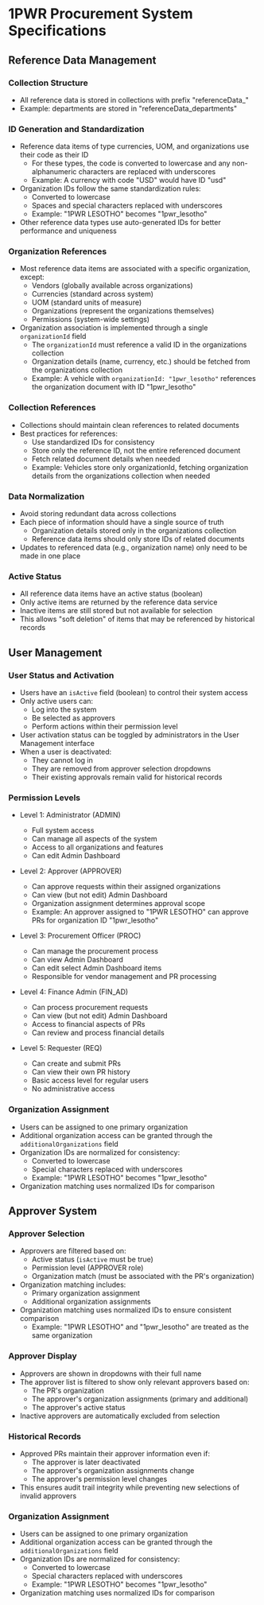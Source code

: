 # 1PWR Procurement System Specifications

## Reference Data Management

### Collection Structure
- All reference data is stored in collections with prefix "referenceData_"
- Example: departments are stored in "referenceData_departments"

### ID Generation and Standardization
- Reference data items of type currencies, UOM, and organizations use their code as their ID
  - For these types, the code is converted to lowercase and any non-alphanumeric characters are replaced with underscores
  - Example: A currency with code "USD" would have ID "usd"
- Organization IDs follow the same standardization rules:
  - Converted to lowercase
  - Spaces and special characters replaced with underscores
  - Example: "1PWR LESOTHO" becomes "1pwr_lesotho"
- Other reference data types use auto-generated IDs for better performance and uniqueness

### Organization References
- Most reference data items are associated with a specific organization, except:
  - Vendors (globally available across organizations)
  - Currencies (standard across system)
  - UOM (standard units of measure)
  - Organizations (represent the organizations themselves)
  - Permissions (system-wide settings)
- Organization association is implemented through a single `organizationId` field
  - The `organizationId` must reference a valid ID in the organizations collection
  - Organization details (name, currency, etc.) should be fetched from the organizations collection
  - Example: A vehicle with `organizationId: "1pwr_lesotho"` references the organization document with ID "1pwr_lesotho"

### Collection References
- Collections should maintain clean references to related documents
- Best practices for references:
  - Use standardized IDs for consistency
  - Store only the reference ID, not the entire referenced document
  - Fetch related document details when needed
  - Example: Vehicles store only organizationId, fetching organization details from the organizations collection when needed

### Data Normalization
- Avoid storing redundant data across collections
- Each piece of information should have a single source of truth
  - Organization details stored only in the organizations collection
  - Reference data items should only store IDs of related documents
- Updates to referenced data (e.g., organization name) only need to be made in one place

### Active Status
- All reference data items have an active status (boolean)
- Only active items are returned by the reference data service
- Inactive items are still stored but not available for selection
- This allows "soft deletion" of items that may be referenced by historical records

## User Management

### User Status and Activation
- Users have an `isActive` field (boolean) to control their system access
- Only active users can:
  - Log into the system
  - Be selected as approvers
  - Perform actions within their permission level
- User activation status can be toggled by administrators in the User Management interface
- When a user is deactivated:
  - They cannot log in
  - They are removed from approver selection dropdowns
  - Their existing approvals remain valid for historical records

### Permission Levels
- Level 1: Administrator (ADMIN)
  - Full system access
  - Can manage all aspects of the system
  - Access to all organizations and features
  - Can edit Admin Dashboard

- Level 2: Approver (APPROVER)
  - Can approve requests within their assigned organizations
  - Can view (but not edit) Admin Dashboard
  - Organization assignment determines approval scope
  - Example: An approver assigned to "1PWR LESOTHO" can approve PRs for organization ID "1pwr_lesotho"

- Level 3: Procurement Officer (PROC)
  - Can manage the procurement process
  - Can view Admin Dashboard
  - Can edit select Admin Dashboard items
  - Responsible for vendor management and PR processing

- Level 4: Finance Admin (FIN_AD)
  - Can process procurement requests
  - Can view (but not edit) Admin Dashboard
  - Access to financial aspects of PRs
  - Can review and process financial details

- Level 5: Requester (REQ)
  - Can create and submit PRs
  - Can view their own PR history
  - Basic access level for regular users
  - No administrative access

### Organization Assignment
- Users can be assigned to one primary organization
- Additional organization access can be granted through the `additionalOrganizations` field
- Organization IDs are normalized for consistency:
  - Converted to lowercase
  - Special characters replaced with underscores
  - Example: "1PWR LESOTHO" becomes "1pwr_lesotho"
- Organization matching uses normalized IDs for comparison

## Approver System

### Approver Selection
- Approvers are filtered based on:
  - Active status (`isActive` must be true)
  - Permission level (APPROVER role)
  - Organization match (must be associated with the PR's organization)
- Organization matching includes:
  - Primary organization assignment
  - Additional organization assignments
- Organization matching uses normalized IDs to ensure consistent comparison
  - Example: "1PWR LESOTHO" and "1pwr_lesotho" are treated as the same organization

### Approver Display
- Approvers are shown in dropdowns with their full name
- The approver list is filtered to show only relevant approvers based on:
  - The PR's organization
  - The approver's organization assignments (primary and additional)
  - The approver's active status
- Inactive approvers are automatically excluded from selection

### Historical Records
- Approved PRs maintain their approver information even if:
  - The approver is later deactivated
  - The approver's organization assignments change
  - The approver's permission level changes
- This ensures audit trail integrity while preventing new selections of invalid approvers

### Organization Assignment
- Users can be assigned to one primary organization
- Additional organization access can be granted through the `additionalOrganizations` field
- Organization IDs are normalized for consistency:
  - Converted to lowercase
  - Special characters replaced with underscores
  - Example: "1PWR LESOTHO" becomes "1pwr_lesotho"
- Organization matching uses normalized IDs for comparison
